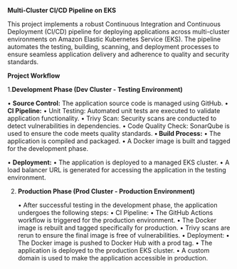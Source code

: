 **Multi-Cluster CI/CD Pipeline on EKS**

This project implements a robust Continuous Integration and Continuous Deployment (CI/CD) pipeline for deploying applications across multi-cluster environments on Amazon Elastic Kubernetes Service (EKS). The pipeline automates the testing, building, scanning, and deployment processes to ensure seamless application delivery and adherence to quality and security standards.

**Project Workflow**

1.**Development Phase (Dev Cluster - Testing Environment)**

• **Source Control:** The application source code is managed using GitHub.
• **CI Pipeline:**
• Unit Testing: Automated unit tests are executed to validate application functionality.
• Trivy Scan: Security scans are conducted to detect vulnerabilities in dependencies.
• Code Quality Check: SonarQube is used to ensure the code meets quality standards.
**• Build Process:**
• The application is compiled and packaged.
• A Docker image is built and tagged for the development phase.

• **Deployment:**
• The application is deployed to a managed EKS cluster.
• A load balancer URL is generated for accessing the application in the testing environment.

2. **Production Phase (Prod Cluster - Production Environment)**

   • After successful testing in the development phase, the application undergoes the following steps:
   • CI Pipeline:
   • The GitHub Actions workflow is triggered for the production environment.
   • The Docker image is rebuilt and tagged specifically for production.
   • Trivy scans are rerun to ensure the final image is free of vulnerabilities.
   • Deployment:
   • The Docker image is pushed to Docker Hub with a prod tag.
   • The application is deployed to the production EKS cluster.
   • A custom domain is used to make the application accessible in production.
